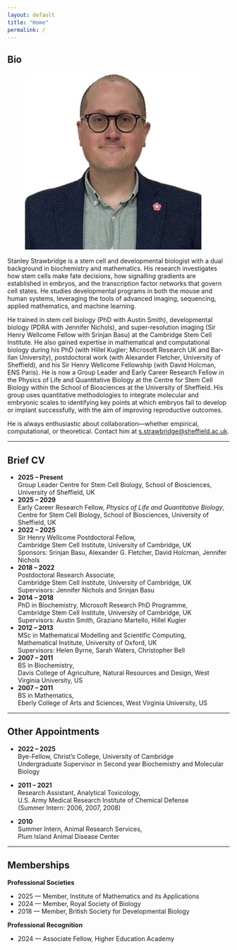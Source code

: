 ```yaml
---
layout: default
title: "Home"
permalink: /
---
```


## Bio

<figure> <img src="/assets/images/people/stanley_strawbridge.jpg" class="people-photo" /> </figure>

Stanley Strawbridge is a stem cell and developmental biologist with a dual background in biochemistry and mathematics.
His research investigates how stem cells make fate decisions, how signalling gradients are established in embryos, and the transcription factor networks that govern cell states.
He studies developmental programs in both the mouse and human systems, leveraging the tools of advanced imaging, sequencing, applied mathematics, and machine learning.

He trained in stem cell biology (PhD with Austin Smith), developmental biology (PDRA with Jennifer Nichols), and super-resolution imaging (Sir Henry Wellcome Fellow with Srinjan Basu) at the Cambridge Stem Cell Institute.
He also gained expertise in mathematical and computational biology during his PhD (with Hillel Kugler; Microsoft Research UK and Bar-Ilan University), postdoctoral work (with Alexander Fletcher, University of Sheffield), and his Sir Henry Wellcome Fellowship (with David Holcman, ENS Paris).
He is now a Group Leader and Early Career Research Fellow in the Physics of Life and Quantitative Biology at the Centre for Stem Cell Biology within the School of Biosciences at the University of Sheffield.
His group uses quantitative methodologies to integrate molecular and embryonic scales to identifying key points at which embryos fail to develop or implant successfully, with the aim of improving reproductive outcomes.

He is always enthusiastic about collaboration—whether empirical, computational, or theoretical.
Contact him at s.strawbridge@sheffield.ac.uk.

---

## Brief CV

- **2025 – Present**  
  Group Leader
  Centre for Stem Cell Biology, School of Biosciences, University of Sheffield, UK
- **2025 – 2029**  
  Early Career Research Fellow, *Physics of Life and Quantitative Biology*,  
  Centre for Stem Cell Biology, School of Biosciences, University of Sheffield, UK
- **2022 – 2025**  
  Sir Henry Wellcome Postdoctoral Fellow,  
  Cambridge Stem Cell Institute, University of Cambridge, UK  
  Sponsors: Srinjan Basu, Alexander G. Fletcher, David Holcman, Jennifer Nichols
- **2018 – 2022**  
  Postdoctoral Research Associate,  
  Cambridge Stem Cell Institute, University of Cambridge, UK  
  Supervisors: Jennifer Nichols and Srinjan Basu
- **2014 – 2018**  
  PhD in Biochemistry, Microsoft Research PhD Programme,  
  Cambridge Stem Cell Institute, University of Cambridge, UK  
  Supervisors: Austin Smith, Graziano Martello, Hillel Kugler
- **2012 – 2013**  
  MSc in Mathematical Modelling and Scientific Computing,  
  Mathematical Institute, University of Oxford, UK  
  Supervisors: Helen Byrne, Sarah Waters, Christopher Bell
- **2007 – 2011**  
  BS in Biochemistry,  
  Davis College of Agriculture, Natural Resources and Design, West Virginia University, US
- **2007 – 2011**  
  BS in Mathematics,  
  Eberly College of Arts and Sciences, West Virginia University, US

---

## Other Appointments

- **2022 – 2025**  
  Bye-Fellow, Christ’s College, University of Cambridge  
  Undergraduate Supervisor in Second year Biochemistry and Molecular Biology

- **2011 – 2021**  
  Research Assistant, Analytical Toxicology,  
  U.S. Army Medical Research Institute of Chemical Defense  
  (Summer Intern: 2006, 2007, 2008)

- **2010**  
  Summer Intern, Animal Research Services,  
  Plum Island Animal Disease Center
  
---

## Memberships

**Professional Societies**  
- 2025 — Member, Institute of Mathematics and its Applications
- 2024 — Member, Royal Society of Biology
- 2018 — Member, British Society for Developmental Biology

**Professional Recognition**  
- 2024 — Associate Fellow, Higher Education Academy